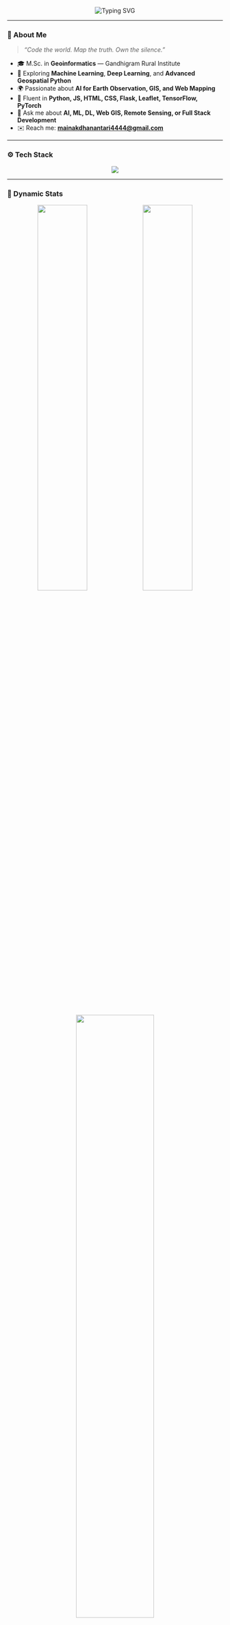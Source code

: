 <!-- ⚡ Mainak Dhanantari | The Geoinformatics Tech Architect -->

<p align="center">
  <img src="https://readme-typing-svg.herokuapp.com?font=JetBrains+Mono&size=25&duration=3500&pause=1000&color=00F0FF&center=true&vCenter=true&width=700&lines=Hi+%F0%9F%91%8B%2C+I'm+Mainak+Dhanantari;Geoinformatics+%7C+Python+%7C+ML+%7C+Web+Developer;Decoding+Earth+Through+Data+%26+Code" alt="Typing SVG" />
</p>

---

### 🧭 About Me  
> *“Code the world. Map the truth. Own the silence.”*

- 🎓 M.Sc. in **Geoinformatics** — Gandhigram Rural Institute  
- 🧠 Exploring **Machine Learning**, **Deep Learning**, and **Advanced Geospatial Python**  
- 🌍 Passionate about **AI for Earth Observation, GIS, and Web Mapping**  
- 🐍 Fluent in **Python, JS, HTML, CSS, Flask, Leaflet, TensorFlow, PyTorch**  
- 💬 Ask me about **AI, ML, DL, Web GIS, Remote Sensing, or Full Stack Development**  
- ✉️ Reach me: **mainakdhanantari4444@gmail.com**

---

### ⚙️ Tech Stack
<p align="center">
  <img src="https://skillicons.dev/icons?i=python,tensorflow,pytorch,javascript,html,css,react,nodejs,flask,bootstrap,vscode,git,github,linux&theme=dark" />
</p>

---

### 🌌 Dynamic Stats

<p align="center">
  <img width="48%" src="https://github-readme-stats-sigma-five.vercel.app/api?username=M-NX404&show_icons=true&theme=radical&count_private=true&hide_border=false" />
  <img width="48%" src="https://streak-stats.demolab.com?user=M-NX404&theme=radical&hide_border=false" />
</p>

<p align="center">
  <img width="60%" src="https://github-readme-activity-graph.vercel.app/graph?username=M-NX404&bg_color=141321&color=FFFFFF&line=00F0FF&point=FFFFFF&area=true&hide_border=true" />
</p>

---

### 🧩 Most Used Languages
<p align="center">
  <img src="https://github-readme-stats-sigma-five.vercel.app/api/top-langs/?username=M-NX404&layout=compact&theme=radical&hide_border=false" />
</p>

---

### 🌐 Connect With Me
<p align="center">
  <a href="https://www.linkedin.com/in/mainak-dhanantari" target="_blank"><img src="https://skillicons.dev/icons?i=linkedin" /></a>
  <a href="https://github.com/M-NX404" target="_blank"><img src="https://skillicons.dev/icons?i=github" /></a>
  <a href="https://www.instagram.com/" target="_blank"><img src="https://skillicons.dev/icons?i=instagram" /></a>
</p>

---

### 💀 Mindset
<p align="center">
  <img src="https://media.giphy.com/media/26BRQTezZrKak4BeE/giphy.gif" width="300">
</p>

> “Work in silence. Let the algorithm and the satellites speak.”

---

### ⚡ Fun Fact
> I’m studying to be a **Geoinformatics pro**, so I can almost find your house from space 🚀  
> Every line of code brings the world a little more into focus.

---

<p align="center">
  <img src="https://capsule-render.vercel.app/api?type=waving&height=120&color=gradient&customColorList=0,2,2,5,30&text=Thanks+for+Visiting!&fontAlignY=40&fontSize=25&fontColor=fff" />
</p>


